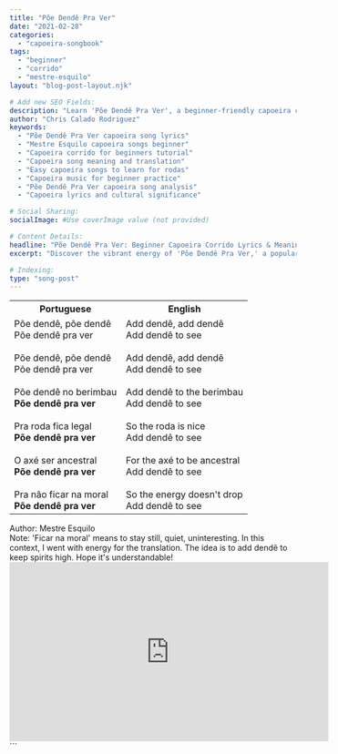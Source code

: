 ```yaml
---
title: "Põe Dendê Pra Ver"
date: "2021-02-28"
categories: 
  - "capoeira-songbook"
tags: 
  - "beginner"
  - "corrido"
  - "mestre-esquilo"
layout: "blog-post-layout.njk"

# Add new SEO Fields:
description: "Learn 'Põe Dendê Pra Ver', a beginner-friendly capoeira corrido by Mestre Esquilo. Lyrics, translation, and cultural context included!"
author: "Chris Calado Rodriguez"
keywords:
  - "Põe Dendê Pra Ver capoeira song lyrics"
  - "Mestre Esquilo capoeira songs beginner"
  - "Capoeira corrido for beginners tutorial"
  - "Capoeira song meaning and translation"
  - "Easy capoeira songs to learn for rodas"
  - "Capoeira music for beginner practice"
  - "Põe Dendê Pra Ver capoeira song analysis"
  - "Capoeira lyrics and cultural significance"

# Social Sharing:
socialImage: #Use coverImage value (not provided)

# Content Details:
headline: "Põe Dendê Pra Ver: Beginner Capoeira Corrido Lyrics & Meaning"
excerpt: "Discover the vibrant energy of 'Põe Dendê Pra Ver,' a popular beginner capoeira corrido by Mestre Esquilo, complete with lyrics and cultural insight."

# Indexing:
type: "song-post"
---
```



<table class="capoeira-table">
    <tr class="header-row">
        <th>Portuguese</th>
        <th>English</th>
    </tr>
    <tr>
        <td>Põe dendê, põe dendê<br>Põe dendê pra ver<br><br>Põe dendê, põe dendê<br>Põe dendê pra ver<br><br>Põe dendê no berimbau<br><b>Põe dendê pra ver</b><br><br>Pra roda fica legal<br><b>Põe dendê pra ver</b><br><br>O axé ser ancestral<br><b>Põe dendê pra ver</b><br><br>Pra não ficar na moral<br><b>Põe dendê pra ver</b></td>
        <td>Add dendê, add dendê<br>Add dendê to see<br><br>Add dendê, add dendê<br>Add dendê to see<br><br>Add dendê to the berimbau<br>Add dendê to see<br><br>So the roda is nice<br>Add dendê to see<br><br>For the axé to be ancestral<br>Add dendê to see<br><br>So the energy doesn't drop<br>Add dendê to see</td>
    </tr>
</table>

<figcaption>
    Author: Mestre Esquilo<br>
    Note: 'Ficar na moral' means to stay still, quiet, uninteresting. In this context, I went with energy for the translation. The idea is to add dendê to keep spirits high. Hope it's understandable!
</figcaption>

<iframe width="560" height="315" src="https://www.youtube.com/embed/h3BTVDg3JKs" title="YouTube video player" frameborder="0" allow="accelerometer; autoplay; clipboard-write; encrypted-media; gyroscope; picture-in-picture" allowfullscreen></iframe>
```
